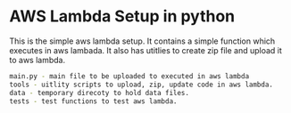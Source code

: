 # AWS Lambda Setup in python 

This is the simple aws lambda setup. It contains a simple function which executes in aws lambada. It also has utitlies
to create zip file and upload it to aws lambda.


```bash
main.py - main file to be uploaded to executed in aws lambda
tools - uitlity scripts to upload, zip, update code in aws lambda.
data - temporary direcoty to hold data files.
tests - test functions to test aws lambda.
```